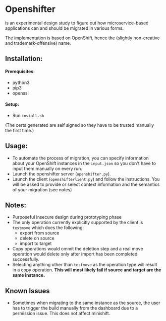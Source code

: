 # Openshifter
is an experimental design study to figure out how microservice-based applications can and should be migrated in various forms.

The implementation is based on OpenShift, hence the (slightly non-creative and trademark-offensive) name.

## Installation:
#### Prerequisites:
- python3
- pip3
- openssl

#### Setup:

- Run `install.sh`

(The certs generated are self signed so they have to be trusted manually the first time.)

## Usage:
- To automate the process of migration, you can specify information about your OpenShift instances in the `input.json` so you don't have to input them manually on every run.
- Launch the openshifter server (`openshifter.py`).
- Launch the client (`openshifterlient.py`) and follow the instructions. You will be asked to provide or select context information and the semantics of your migration (see notes)

## Notes:
- Purposeful insecure design during prototyping phase
- The only operation currently explicitly supported by the client is `testmove` which does the following:
  - export from source
  - delete on source
  - import to target
- Copy operations would ommit the deletion step and a real move operation would delete only after import has been completed successfully.
- Selecting anything other than `testmove` as the operation type will result in a copy operation. **This will most likely fail if source and target are the same instance.**

## Known Issues
- Sometimes when migrating to the same instance as the source, the user has to trigger the build manually from the dashboard due to a permission issue. This does not affect minishift.
